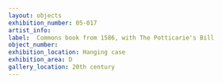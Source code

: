 ```yaml
---
layout: objects
exhibition_number: 05-017
artist_info: 
label:  Commons book from 1586, with The Potticarie's Bill
object_number: 
exhibition_location: Hanging case
exhibition_area: D
gallery_location: 20th century 
---
```


